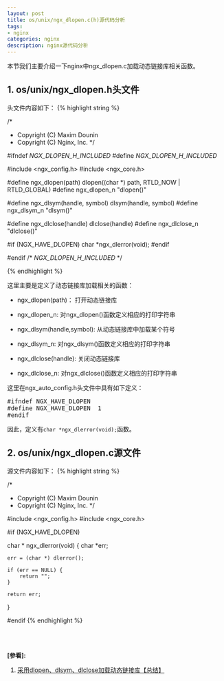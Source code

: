 ```yaml
---
layout: post
title: os/unix/ngx_dlopen.c(h)源代码分析
tags:
- nginx
categories: nginx
description: nginx源代码分析
---
```




本节我们主要介绍一下nginx中ngx_dlopen.c加载动态链接库相关函数。

<!-- more -->


## 1. os/unix/ngx_dlopen.h头文件

头文件内容如下：
{% highlight string %}

/*
 * Copyright (C) Maxim Dounin
 * Copyright (C) Nginx, Inc.
 */


#ifndef _NGX_DLOPEN_H_INCLUDED_
#define _NGX_DLOPEN_H_INCLUDED_


#include <ngx_config.h>
#include <ngx_core.h>


#define ngx_dlopen(path)           dlopen((char *) path, RTLD_NOW | RTLD_GLOBAL)
#define ngx_dlopen_n               "dlopen()"

#define ngx_dlsym(handle, symbol)  dlsym(handle, symbol)
#define ngx_dlsym_n                "dlsym()"

#define ngx_dlclose(handle)        dlclose(handle)
#define ngx_dlclose_n              "dlclose()"


#if (NGX_HAVE_DLOPEN)
char *ngx_dlerror(void);
#endif


#endif /* _NGX_DLOPEN_H_INCLUDED_ */

{% endhighlight %}

这里主要是定义了动态链接库加载相关的函数：

* ngx_dlopen(path)： 打开动态链接库

* ngx_dlopen_n: 对ngx_dlopen()函数定义相应的打印字符串

* ngx_dlsym(handle,symbol): 从动态链接库中加载某个符号

* ngx_dlsym_n: 对ngx_dlsym()函数定义相应的打印字符串

* ngx_dlclose(handle): 关闭动态链接库

* ngx_dlclose_n: 对ngx_dlclose()函数定义相应的打印字符串

这里在ngx_auto_config.h头文件中具有如下定义：
<pre>
#ifndef NGX_HAVE_DLOPEN
#define NGX_HAVE_DLOPEN  1
#endif
</pre>
因此，定义有```char *ngx_dlerror(void);```函数。





## 2. os/unix/ngx_dlopen.c源文件

源文件内容如下：
{% highlight string %}

/*
 * Copyright (C) Maxim Dounin
 * Copyright (C) Nginx, Inc.
 */


#include <ngx_config.h>
#include <ngx_core.h>


#if (NGX_HAVE_DLOPEN)

char *
ngx_dlerror(void)
{
    char  *err;

    err = (char *) dlerror();

    if (err == NULL) {
        return "";
    }

    return err;
}

#endif
{% endhighlight %}


<br />
<br />

**[参看]:**

1. [采用dlopen、dlsym、dlclose加载动态链接库【总结】](https://www.cnblogs.com/Anker/p/3746802.html)


<br />
<br />
<br />

